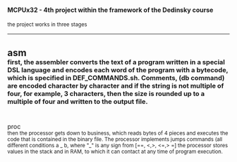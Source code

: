 #### MCPUx32 - 4th project within the framework of the Dedinsky course<br/>

<sub>the project works in three stages<sub> 
 
---
asm  
<sub><sub>first, the assembler converts the text of a program written in a special DSL language and encodes each word of the program with a bytecode, which is specified in DEF_COMMANDS.sh. Comments, (db command) are encoded character by character and if the string is not multiple of four, for example, 3 characters, then the size is rounded up to a multiple of four and written to the output file.<sub><sub><br>
 ------- 
 <br/>proc  
<sub>then the processor gets down to business, which reads bytes of 4 pieces and executes the code that is contained in the binary file. The processor implements jumps commands (all different conditions a _ b, where "_" is any sign from \[==, <,>, <=,> =\] the processor stores values in the stack and in RAM, to which it can contact at any time of program execution. <sub>
 
